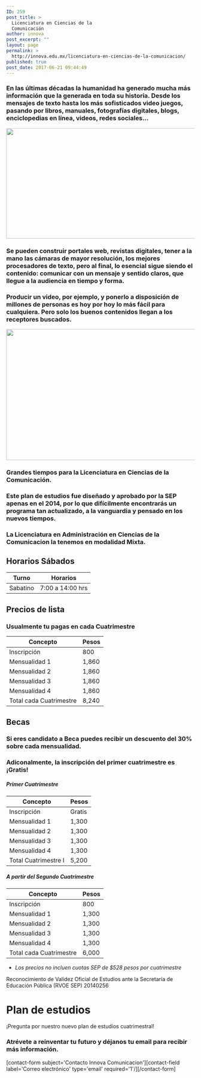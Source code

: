 ```yaml
---
ID: 259
post_title: >
  Licenciatura en Ciencias de la
  Comunicación
author: innova
post_excerpt: ""
layout: page
permalink: >
  http://innova.edu.mx/licenciatura-en-ciencias-de-la-comunicacion/
published: true
post_date: 2017-06-21 09:44:49
---
```

### En las últimas décadas la humanidad ha generado mucha más información que la generada en toda su historia. Desde los mensajes de texto hasta los más sofisticados video juegos, pasando por libros, manuales, fotografías digitales, blogs, enciclopedias en línea, videos, redes sociales…

<img src="http://innova.edu.mx/wp-content/uploads/2017/08/ngmtse5r9ei-1024x575.jpg" alt="" width="525" height="295" class="alignnone size-large wp-image-521" />

### Se pueden construir portales web, revistas digitales, tener a la mano las cámaras de mayor resolución, los mejores procesadores de texto, pero al final, lo esencial sigue siendo el contenido: comunicar con un mensaje y sentido claros, que llegue a la audiencia en tiempo y forma.

### Producir un video, por ejemplo, y ponerlo a disposición de millones de personas es hoy por hoy lo más fácil para cualquiera. Pero solo los buenos contenidos llegan a los receptores buscados.

<img src="http://innova.edu.mx/wp-content/uploads/2017/08/9prbuwj6tvq-1024x683.jpg" alt="" width="525" height="350" class="alignnone size-large wp-image-522" />

### Grandes tiempos para la Licenciatura en Ciencias de la Comunicación. 

### Este plan de estudios fue diseñado y aprobado por la SEP apenas en el 2014, por lo que difícilmente encontrarás un programa tan actualizado, a la vanguardia y pensado en los nuevos tiempos.

### La Licenciatura en Administración en Ciencias de la Comunicacion la tenemos en modalidad **Mixta**.

## Horarios Sábados

Turno | Horarios
---|---
Sabatino | 7:00 a 14:00 hrs

## Precios de lista

### Usualmente tu pagas en cada Cuatrimestre

Concepto | Pesos
---|---
Inscripción | 800
Mensualidad 1 | 1,860
Mensualidad 2 | 1,860
Mensualidad 3 | 1,860
Mensualidad 4 | 1,860
Total cada Cuatrimestre  | 8,240

## Becas

### Si eres candidato a Beca puedes recibir un descuento del 30% sobre cada mensualidad.
### Adiconalmente, la inscripción del primer cuatrimestre es ¡Gratis!

##### Primer Cuatrimestre

Concepto | Pesos
---|---
Inscripción | Gratis
Mensualidad 1 | 1,300
Mensualidad 2 | 1,300
Mensualidad 3 | 1,300
Mensualidad 4 | 1,300
Total Cuatrimestre I | 5,200

##### A partir del Segundo Cuatrimestre

Concepto | Pesos
---|---
Inscripción | 800
Mensualidad 1 | 1,300
Mensualidad 2 | 1,300
Mensualidad 3 | 1,300
Mensualidad 4 | 1,300
Total cada Cuatrimestre | 6,000

* _Los precios no incluen cuotas SEP de $528 pesos por cuatrimestre_

Reconocimiento de Validez Oficial de Estudios ante la Secretaría de Educación Pública (RVOE SEP) 20140256

# Plan de estudios

¡Pregunta por nuestro nuevo plan de estudios cuatrimestral!

### <strong>Atrévete a reinventar tu futuro</strong> y déjanos tu email para recibir más información.
[contact-form subject='Contacto Innova Comunicacion'][contact-field label='Correo electrónico' type='email' required='1'/][/contact-form]